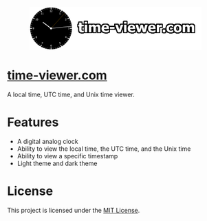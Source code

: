 <p align="center"><img src="logo.png" alt="time-viewer.com Logo"></p>

# [time-viewer.com](https://www.time-viewer.com)
A local time, UTC time, and Unix time viewer.

# Features
- A digital analog clock
- Ability to view the local time, the UTC time, and the Unix time
- Ability to view a specific timestamp
- Light theme and dark theme

# License
This project is licensed under the [MIT License](./LICENSE).